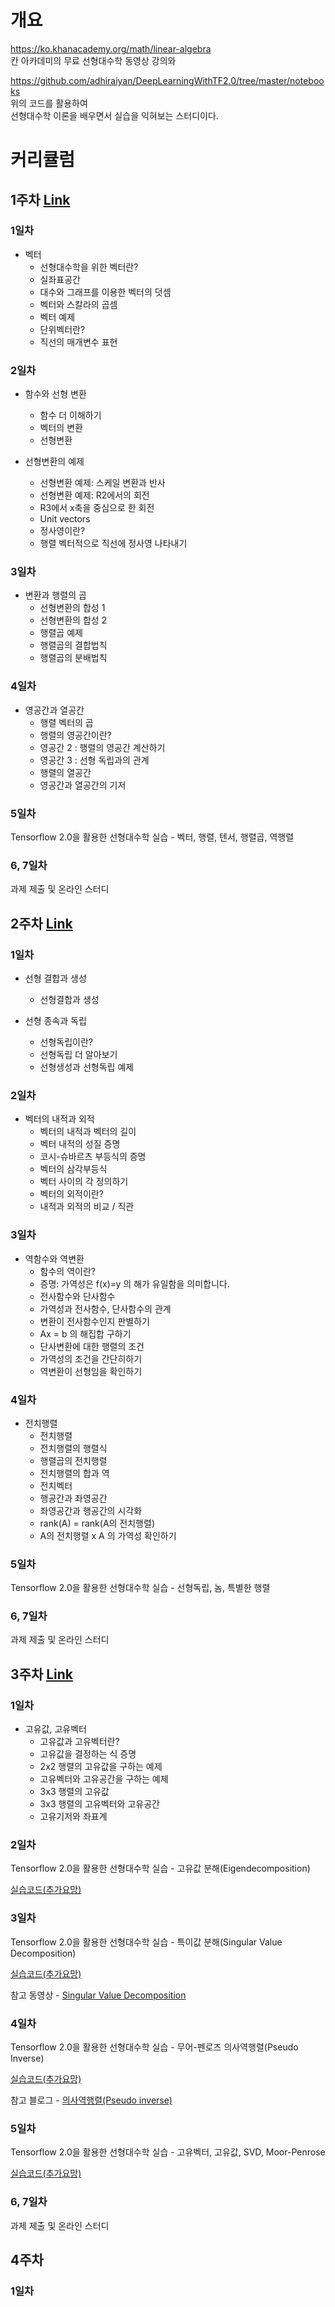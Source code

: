 # 개요

https://ko.khanacademy.org/math/linear-algebra \
칸 아카데미의 무료 선형대수학 동영상 강의와

https://github.com/adhiraiyan/DeepLearningWithTF2.0/tree/master/notebooks \
위의 코드를 활용하여\
선형대수학 이론을 배우면서 실습을 익혀보는 스터디이다.

# 커리큘럼

## 1주차 [Link](https://github.com/ii200400/studypie_memo/tree/master/Linear_algebra_for_M/1week)

### 1일차

+ 벡터
  + 선형대수학을 위한 벡터란?
  + 실좌표공간
  + 대수와 그래프를 이용한 벡터의 덧셈
  + 벡터와 스칼라의 곱셈
  + 벡터 예제
  + 단위벡터란?
  + 직선의 매개변수 표현

### 2일차

+ 함수와 선형 변환
  + 함수 더 이해하기
  + 벡터의 변환
  + 선형변환

+ 선형변환의 예제
  + 선형변환 예제: 스케일 변환과 반사
  + 선형변환 예제: R2에서의 회전
  + R3에서 x축을 중심으로 한 회전
  + Unit vectors
  + 정사영이란?
  + 행렬 벡터적으로 직선에 정사영 나타내기

### 3일차

+ 변환과 행렬의 곱
  + 선형변환의 합성 1
  + 선형변환의 합성 2
  + 행렬곱 예제
  + 행렬곱의 결합법칙
  + 행렬곱의 분배법칙
  
### 4일차

+ 영공간과 열공간
  + 행렬 벡터의 곱
  + 행렬의 영공간이란?
  + 영공간 2 : 행렬의 영공간 계산하기
  + 영공간 3 : 선형 독립과의 관계
  + 행렬의 열공간
  + 영공간과 열공간의 기저


### 5일차

Tensorflow 2.0을 활용한 선형대수학 실습 - 벡터, 행렬, 텐서, 행렬곱, 역행렬

### 6, 7일차

과제 제출 및 온라인 스터디 

## 2주차 [Link](https://github.com/ii200400/studypie_memo/tree/master/Linear_algebra_for_M/2week)

### 1일차

+ 선형 결합과 생성 
  + 선형결합과 생성
 
+ 선형 종속과 독립
  + 선형독립이란?
  + 선형독립 더 알아보기
  + 선형생성과 선형독립 예제

### 2일차

+ 벡터의 내적과 외적
  + 벡터의 내적과 벡터의 길이
  + 벡터 내적의 성질 증명
  + 코시-슈바르츠 부등식의 증명
  + 벡터의 삼각부등식
  + 벡터 사이의 각 정의하기
  + 벡터의 외적이란?
  + 내적과 외적의 비교 / 직관

### 3일차

+ 역함수와 역변환
  + 함수의 역이란?
  + 증명: 가역성은 f(x)=y 의 해가 유일함을 의미합니다.
  + 전사함수와 단사함수
  + 가역성과 전사함수, 단사함수의 관계
  + 변환이 전사함수인지 판별하기
  + Ax = b 의 해집합 구하기
  + 단사변환에 대한 행렬의 조건
  + 가역성의 조건을 간단히하기
  + 역변환이 선형임을 확인하기

### 4일차 

+ 전치행렬
  + 전치행렬
  + 전치행렬의 행렬식
  + 행렬곱의 전치행렬
  + 전치행렬의 합과 역
  + 전치벡터
  + 행공간과 좌영공간
  + 좌영공간과 행공간의 시각화
  + rank(A) = rank(A의 전치행렬)
  + A의 전치행렬 x A 의 가역성 확인하기

### 5일차
 
Tensorflow 2.0을 활용한 선형대수학 실습 - 선형독립, 놈, 특별한 행렬

### 6, 7일차

과제 제출 및 온라인 스터디

## 3주차 [Link](https://github.com/ii200400/studypie_memo/tree/master/Linear_algebra_for_M/3week)

### 1일차

+ 고유값, 고유벡터
  + 고유값과 고유벡터란?
  + 고유값을 결정하는 식 증명
  + 2x2 행렬의 고유값을 구하는 예제
  + 고유벡터와 고유공간을 구하는 예제
  + 3x3 행렬의 고유값
  + 3x3 행렬의 고유벡터와 고유공간
  + 고유기저와 좌표계

### 2일차

Tensorflow 2.0을 활용한 선형대수학 실습 - 고유값 분해(Eigendecomposition)

[실습코드(추가요망)]()

### 3일차

Tensorflow 2.0을 활용한 선형대수학 실습 - 특이값 분해(Singular Value Decomposition)

[실습코드(추가요망)]()

참고 동영상 - [Singular Value Decomposition](https://www.youtube.com/watch?v=cq5qlYtnLoY)


### 4일차

Tensorflow 2.0을 활용한 선형대수학 실습 - 무어-펜로즈 의사역행렬(Pseudo Inverse)

[실습코드(추가요망)]()

참고 블로그 - [의사역행렬(Pseudo inverse)](https://bskyvision.com/256)
 

### 5일차
 
Tensorflow 2.0을 활용한 선형대수학 실습 - 고유벡터, 고유값, SVD, Moor-Penrose

[실습코드(추가요망)]()

### 6, 7일차

과제 제출 및 온라인 스터디

## 4주차

### 1일차

